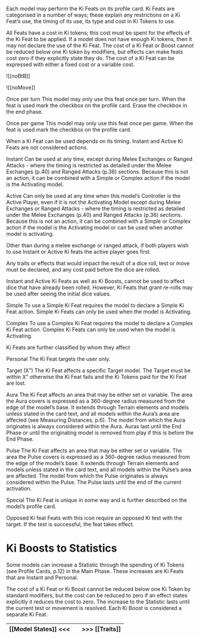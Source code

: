 Each model may perform the Ki Feats on its profile card.
Ki Feats are categorised in a number of ways; these explain any restrictions on a Ki Feat’s use, the timing of its use, its type and cost in Ki Tokens to use.

All Feats have a cost in Ki tokens; this cost must be spent for the effects of the Ki Feat to be applied. If a model does not have enough Ki tokens, then it may not declare the use of the Ki Feat.
The cost of a Ki Feat or Boost cannot be reduced below one Ki token by modifiers, but effects can make feats cost zero if they explicitly state they do.
The cost of a Ki Feat can be expressed with either a fixed cost or a variable cost.

![[noBtB]]

![[noMove]]

Once per turn
This model may only use this feat once per turn. When the feat is used mark the checkbox on the profile card. Erase the checkbox in the end phase.

Once per game
This model may only use this feat once per game. When the feat is used mark the checkbox on the profile card.

When a Ki Feat can be used depends on its timing. Instant and Active Ki Feats are not considered actions.

Instant
Can be used at any time, except during Melee Exchanges or Ranged Attacks - where the timing is restricted as detailed under the Melee Exchanges (p.40) and Ranged Attacks (p.36) sections.
Because this is not an action, it can be combined with a Simple or Complex action if the model is the Activating model.

Active
Can only be used at any time when this model’s Controller is the Active Player, even if it is not the Activating Model except during Melee Exchanges or Ranged Attacks - where the timing is restricted as detailed under the Melee Exchanges (p.40) and Ranged Attacks (p.36) sections.
Because this is not an action, it can be combined with a Simple or Complex action if the model is the Activating model or can be used when another model is activating.

Other than during a melee exchange or ranged attack, if both players wish to use Instant or Active Ki feats the active player goes first.

Any traits or effects that would impact the result of a dice roll, test or move must be declared, and any cost paid before the dice are rolled.

Instant and Active Ki Feats as well as Ki Boosts, cannot be used to affect dice that have already been rolled. However, Ki Feats that grant re-rolls may be used after seeing the initial dice values.

Simple
To use a Simple Ki Feat requires the model to declare a Simple Ki Feat action.
Simple Ki Feats can only be used when the model is Activating.

Complex
To use a Complex Ki Feat requires the model to declare a Complex Ki Feat action.
Complex Ki Feats can only be used when the model is Activating.

Ki Feats are further classified by whom they affect

Personal
The Ki Feat targets the user only.

Target (X”)
The Ki Feat affects a specific Target model. The Target must be within X” otherwise the Ki Feat fails and the Ki Tokens paid for the Ki Feat are lost.

Aura
The Ki Feat affects an area that may be either set or variable. The area the Aura covers is expressed as a 360-degree radius measured from the edge of the model’s base. It extends through Terrain elements and models unless stated in the card text, and all models within the Aura’s area are affected (see Measuring Distances, p.6). The model from which the Aura originates is always considered within the Aura. Auras last until the End Phase or until the originating model is removed from play if this is before the End Phase.

Pulse
The Ki Feat affects an area that may be either set or variable. The area the Pulse covers is expressed as a 360-degree radius measured from the edge of the model’s base. It extends through Terrain elements and models unless stated in the card text, and all models within the Pulse’s area are affected. The model from which the Pulse originates is always considered within the Pulse. The Pulse lasts until the end of the current activation.

Special
The Ki Feat is unique in some way and is further described on the model’s profile card.

Opposed Ki feat
Feats with this icon require an opposed Ki test with the target.
If the test is successful, the feat takes effect.
# Ki Boosts to Statistics
Some models can increase a Statistic through the spending of Ki Tokens (see Profile Cards, p.12) in the Main Phase. These increases are Ki Feats that are Instant  and Personal.

The cost of a Ki Feat or Ki Boost cannot be reduced below one Ki Token by standard modifiers, but the cost can be reduced to zero if an effect states explicitly it reduces the cost to zero.
The increase to the Statistic lasts until the current test or movement is resolved.
Each Ki Boost is considered a separate Ki Feat.

| [[Model States]] <<< |     | >>> [[Traits]] |
| -------------------- | --- | -------------- |
